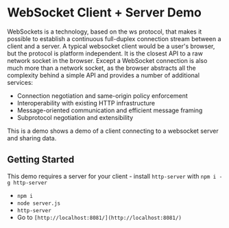 # WebSocket Client + Server Demo

WebSockets is a technology, based on the ws protocol, that makes it possible to establish a continuous full-duplex connection stream between a client and a server.  A typical websocket client would be a user's browser, but the protocol is platform independent. It is the closest API to a raw network socket in the browser. Except a WebSocket connection is also much more than a network socket, as the browser abstracts all the complexity behind a simple API and provides a number of additional services:

* Connection negotiation and same-origin policy enforcement
* Interoperability with existing HTTP infrastructure
* Message-oriented communication and efficient message framing
* Subprotocol negotiation and extensibility

This is a demo shows a demo of a client connecting to a websocket server and sharing data.

## Getting Started

This demo requires a server for your client - install `http-server` with `npm i -g http-server`

* `npm i`
* `node server.js`
* `http-server`
* Go to `[http://localhost:8081/](http://localhost:8081/)`
